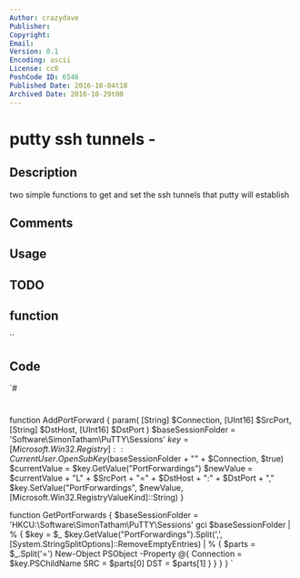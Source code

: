 ```yaml
---
Author: crazydave
Publisher: 
Copyright: 
Email: 
Version: 0.1
Encoding: ascii
License: cc0
PoshCode ID: 6546
Published Date: 2016-10-04t18
Archived Date: 2016-10-29t00
---
```


# putty ssh tunnels - 

## Description

two simple functions to get and set the ssh tunnels that putty will establish

## Comments



## Usage



## TODO



## function

``

## Code

`#
 #
  
 function AddPortForward {
     param(
         [String] $Connection,
         [UInt16] $SrcPort,
         [String] $DstHost,
         [UInt16] $DstPort
     )
     $baseSessionFolder = 'Software\SimonTatham\PuTTY\Sessions'
     $key = [Microsoft.Win32.Registry]::CurrentUser.OpenSubKey($baseSessionFolder + "\" + $Connection, $true)
     $currentValue = $key.GetValue("PortForwardings")
     $newValue = $currentValue + "L" + $SrcPort + "=" + $DstHost + ":" + $DstPort + ","
     $key.SetValue("PortForwardings", $newValue, [Microsoft.Win32.RegistryValueKind]::String)
  }
 
 function GetPortForwards {
     $baseSessionFolder = 'HKCU:\Software\SimonTatham\PuTTY\Sessions'
     gci $baseSessionFolder | % {
     $key = $_
     $key.GetValue("PortForwardings").Split(',', [System.StringSplitOptions]::RemoveEmptyEntries) | % {
         $parts = $_.Split('=')
         New-Object PSObject -Property @{
             Connection = $key.PSChildName
             SRC = $parts[0]
             DST = $parts[1]
         }
     }
  }
 }
`

